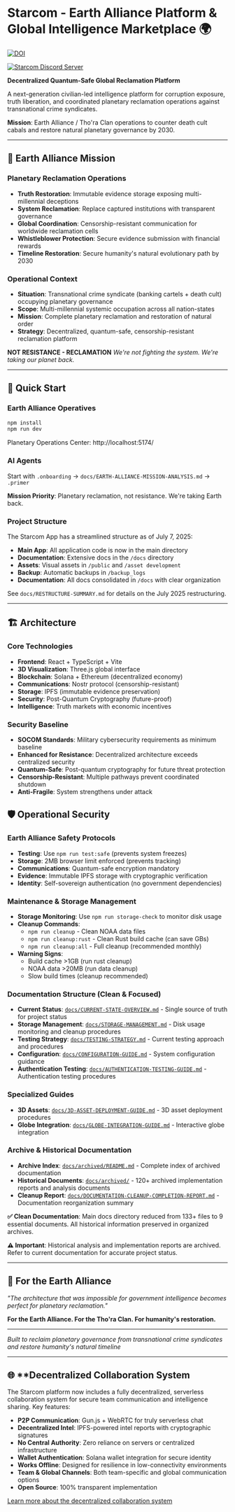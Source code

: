 # Starcom - Earth Alliance Platform & Global Intelligence Marketplace 🌍

[![DOI](https://zenodo.org/badge/824411336.svg)](https://doi.org/10.5281/zenodo.16419375)

[![Starcom Discord Server](https://discord.com/api/guilds/1145517675389403287/widget.png?style=banner2)](https://discord.gg/Mea5v8pQmt)

**Decentralized Quantum-Safe Global Reclamation Platform**

A next-generation civilian-led intelligence platform for corruption exposure, truth liberation, and coordinated planetary reclamation operations against transnational crime syndicates.

**Mission**: Earth Alliance / Tho'ra Clan operations to counter death cult cabals and restore natural planetary governance by 2030.

---

## 🎯 **Earth Alliance Mission**

### **Planetary Reclamation Operations**
- **Truth Restoration**: Immutable evidence storage exposing multi-millennial deceptions
- **System Reclamation**: Replace captured institutions with transparent governance
- **Global Coordination**: Censorship-resistant communication for worldwide reclamation cells
- **Whistleblower Protection**: Secure evidence submission with financial rewards
- **Timeline Restoration**: Secure humanity's natural evolutionary path by 2030

### **Operational Context**
- **Situation**: Transnational crime syndicate (banking cartels + death cult) occupying planetary governance
- **Scope**: Multi-millennial systemic occupation across all nation-states  
- **Mission**: Complete planetary reclamation and restoration of natural order
- **Strategy**: Decentralized, quantum-safe, censorship-resistant reclamation platform

**NOT RESISTANCE - RECLAMATION**
*We're not fighting the system. We're taking our planet back.*

---

## 🚀 **Quick Start**

### **Earth Alliance Operatives**
```bash
npm install
npm run dev
```
Planetary Operations Center: http://localhost:5174/

### **AI Agents**
Start with `.onboarding` → `docs/EARTH-ALLIANCE-MISSION-ANALYSIS.md` → `.primer`

**Mission Priority**: Planetary reclamation, not resistance. We're taking Earth back.

### **Project Structure**
The Starcom App has a streamlined structure as of July 7, 2025:
- **Main App**: All application code is now in the main directory
- **Documentation**: Extensive docs in the `/docs` directory
- **Assets**: Visual assets in `/public` and `/asset development`
- **Backup**: Automatic backups in `/backup_logs`
- **Documentation**: All docs consolidated in `/docs` with clear organization

See `docs/RESTRUCTURE-SUMMARY.md` for details on the July 2025 restructuring.

---

## 🏗️ **Architecture**

### **Core Technologies**
- **Frontend**: React + TypeScript + Vite
- **3D Visualization**: Three.js global interface  
- **Blockchain**: Solana + Ethereum (decentralized economy)
- **Communications**: Nostr protocol (censorship-resistant)
- **Storage**: IPFS (immutable evidence preservation)
- **Security**: Post-Quantum Cryptography (future-proof)
- **Intelligence**: Truth markets with economic incentives

### **Security Baseline**
- **SOCOM Standards**: Military cybersecurity requirements as minimum baseline
- **Enhanced for Resistance**: Decentralized architecture exceeds centralized security
- **Quantum-Safe**: Post-quantum cryptography for future threat protection
- **Censorship-Resistant**: Multiple pathways prevent coordinated shutdown
- **Anti-Fragile**: System strengthens under attack

## 🛡️ **Operational Security**

### **Earth Alliance Safety Protocols**
- **Testing**: Use `npm run test:safe` (prevents system freezes)
- **Storage**: 2MB browser limit enforced (prevents tracking)
- **Communications**: Quantum-safe encryption mandatory
- **Evidence**: Immutable IPFS storage with cryptographic verification
- **Identity**: Self-sovereign authentication (no government dependencies)

### **Maintenance & Storage Management**
- **Storage Monitoring**: Use `npm run storage-check` to monitor disk usage
- **Cleanup Commands**:
  - `npm run cleanup` - Clean NOAA data files
  - `npm run cleanup:rust` - Clean Rust build cache (can save GBs)
  - `npm run cleanup:all` - Full cleanup (recommended monthly)
- **Warning Signs**: 
  - Build cache >1GB (run rust cleanup)
  - NOAA data >20MB (run data cleanup)
  - Slow build times (cleanup recommended)

### **Documentation Structure (Clean & Focused)**
- **Current Status**: [`docs/CURRENT-STATE-OVERVIEW.md`](./docs/CURRENT-STATE-OVERVIEW.md) - Single source of truth for project status
- **Storage Management**: [`docs/STORAGE-MANAGEMENT.md`](./docs/STORAGE-MANAGEMENT.md) - Disk usage monitoring and cleanup procedures
- **Testing Strategy**: [`docs/TESTING-STRATEGY.md`](./docs/TESTING-STRATEGY.md) - Current testing approach and procedures
- **Configuration**: [`docs/CONFIGURATION-GUIDE.md`](./docs/CONFIGURATION-GUIDE.md) - System configuration guidance
- **Authentication Testing**: [`docs/AUTHENTICATION-TESTING-GUIDE.md`](./docs/AUTHENTICATION-TESTING-GUIDE.md) - Authentication testing procedures

### **Specialized Guides**
- **3D Assets**: [`docs/3D-ASSET-DEPLOYMENT-GUIDE.md`](./docs/3D-ASSET-DEPLOYMENT-GUIDE.md) - 3D asset deployment procedures
- **Globe Integration**: [`docs/GLOBE-INTEGRATION-GUIDE.md`](./docs/GLOBE-INTEGRATION-GUIDE.md) - Interactive globe integration

### **Archive & Historical Documentation**
- **Archive Index**: [`docs/archived/README.md`](./docs/archived/README.md) - Complete index of archived documentation
- **Historical Documents**: [`docs/archived/`](./docs/archived/) - 120+ archived implementation reports and analysis documents
- **Cleanup Report**: [`docs/DOCUMENTATION-CLEANUP-COMPLETION-REPORT.md`](./docs/DOCUMENTATION-CLEANUP-COMPLETION-REPORT.md) - Documentation reorganization summary

**✅ Clean Documentation**: Main docs directory reduced from 133+ files to 9 essential documents. All historical information preserved in organized archives.

**⚠️ Important**: Historical analysis and implementation reports are archived. Refer to current documentation for accurate project status.

---

## 🌟 **For the Earth Alliance**

*"The architecture that was impossible for government intelligence becomes perfect for planetary reclamation."*

**For the Earth Alliance. For the Tho'ra Clan. For humanity's restoration.**

---

*Built to reclaim planetary governance from transnational crime syndicates and restore humanity's natural timeline*

---

## 🌐 **Decentralized Collaboration System

The Starcom platform now includes a fully decentralized, serverless collaboration system for secure team communication and intelligence sharing. Key features:

- **P2P Communication**: Gun.js + WebRTC for truly serverless chat
- **Decentralized Intel**: IPFS-powered intel reports with cryptographic signatures
- **No Central Authority**: Zero reliance on servers or centralized infrastructure
- **Wallet Authentication**: Solana wallet integration for secure identity
- **Works Offline**: Designed for resilience in low-connectivity environments
- **Team & Global Channels**: Both team-specific and global communication options
- **Open Source**: 100% transparent implementation

[Learn more about the decentralized collaboration system](./docs/DECENTRALIZED-COLLABORATION.md)
